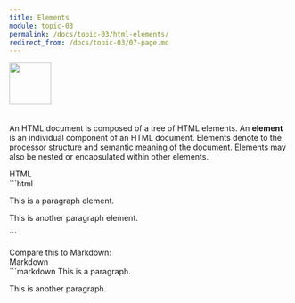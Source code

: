 ```yaml
---
title: Elements
module: topic-03
permalink: /docs/topic-03/html-elements/
redirect_from: /docs/topic-03/07-page.md
---
```


<img src="./../../../img/arrow-divider.svg" style="width: 75px; border: none; margin: 0px 0 20px 0" />

An HTML document is composed of a tree of HTML elements. An **element** is an individual component of an HTML document. Elements denote to the processor structure and semantic meaning of the document. Elements may also be nested or encapsulated within other elements.

<div id="code-heading">HTML</div>
```html
<p>This is a paragraph element.</p>
<p>This is another paragraph element.</p>
```

<br />

<p style="margin-bottom: 0 !important">Compare this to Markdown:</p>
<div id="code-heading">Markdown</div>
```markdown
This is a paragraph.

This is another paragraph.
```
